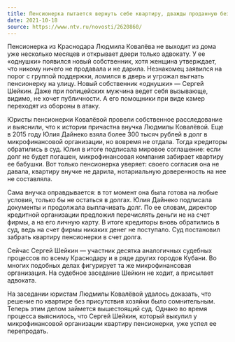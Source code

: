 ```yaml
---
title: Пенсионерка пытается вернуть себе квартиру, дважды проданную без ее ведома
date: 2021-10-18
source: https://www.ntv.ru/novosti/2620860/
---
```


Пенсионерка из Краснодара Людмила Ковалёва не выходит из дома уже несколько месяцев и открывает двери только адвокату. У ее «однушки» появился новый собственник, хотя женщина утверждает, что никому ничего не продавала и не дарила. Незнакомец заявился на порог с группой поддержки, ломился в дверь и угрожал выгнать пенсионерку на улицу.
Новый собственник «однушки» — Сергей Шейкин. Даже при полицейских мужчина ведет себя вызывающе, видимо, не хочет публичности. А его помощники при виде камер переходят из обороны в атаку.

Юристы пенсионерки Ковалёвой провели собственное расследование и выяснили, что к истории причастна внучка Людмилы Ковалёвой. Еще в 2015 году Юлия Дайнеко взяла более 300 тысяч рублей в долг в микрофинансовой организации, но вовремя не отдала. Тогда кредиторы обратились в суд. Юлия в итоге подписала мировое соглашение: если долг не будет погашен, микрофинансовая компания забирает квартиру ее бабушки. Вот только пенсионерка уверяет: своего согласия она не давала, квартиру внучке не дарила, нотариальную доверенность на нее не составляла.

Сама внучка оправдывается: в тот момент она была готова на любые условия, только бы не остаться в долгах. Юлия Дайнеко подписала документы и продолжала выплачивать долг. По ее словам, директор кредитной организации предложил перечислять деньги не на счет фирмы, а на его личную карту. В итоге кредиторы вновь обратились в суд, ведь на счет фирмы никаких денег не поступало. Суд постановил забрать квартиру пенсионерки в счет долга.

Сейчас Сергей Шейкин — участник десятка аналогичных судебных процессов по всему Краснодару и в ряде других городов Кубани. Во многих подобных делах фигурирует та же микрофинансовая организация. На судебное заседание Шейкин не ходит, а присылает адвоката.

На заседании юристам Людмилы Ковалёвой удалось доказать, что решение по квартире без присутствия хозяйки было сомнительным. Теперь этим делом займется вышестоящий суд. Однако во время процесса выяснилось, что Сергей Шейкин, который выкупил у микрофинансовой организации квартиру пенсионерки, уже успел ее перепродать.